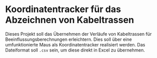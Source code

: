 # Koordinatentracker für das Abzeichnen von Kabeltrassen

Dieses Projekt soll das Übernehmen der Verläufe von Kabeltrassen für Beeinflussungsberechnungen erleichtern. Dies soll über eine umfunktionierte Maus als Koordinatentracker realisiert werden. Das Dateiformat soll `.csv` sein, um diese direkt in Excel zu übernehmen.
